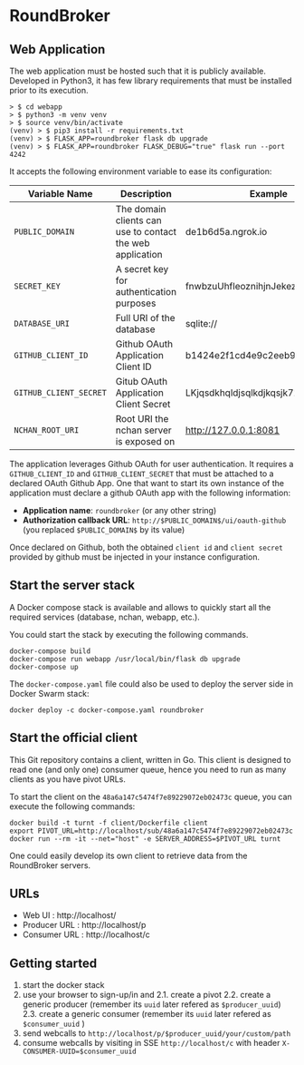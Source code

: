 # RoundBroker

## Web Application

The web application must be hosted such that it is publicly available.
Developed in Python3, it has few library requirements that must be installed prior to its execution.

    > $ cd webapp
    > $ python3 -m venv venv
    > $ source venv/bin/activate
    (venv) > $ pip3 install -r requirements.txt
    (venv) > $ FLASK_APP=roundbroker flask db upgrade
    (venv) > $ FLASK_APP=roundbroker FLASK_DEBUG="true" flask run --port 4242

It accepts the following environment variable to ease its configuration:

| Variable Name | Description | Example |
| ------------- | ----------- | ------- |
| `PUBLIC_DOMAIN` | The domain clients can use to contact the web application | de1b6d5a.ngrok.io |
| `SECRET_KEY`    | A secret key for authentication purposes | fnwbzuUhfleoznihjnJekezuJZIU39n2kj |
| `DATABASE_URI`  | Full URI of the database | sqlite:// |
| `GITHUB_CLIENT_ID` | Github OAuth Application Client ID | b1424e2f1cd4e9c2eeb9 |
| `GITHUB_CLIENT_SECRET` | Gitub OAuth Application Client Secret | LKjqsdkhqldjsqlkdjkqsjk726BHJB3 |
| `NCHAN_ROOT_URI` | Root URI the nchan server is exposed on | http://127.0.0.1:8081 |

The application leverages Github OAuth for user authentication. It requires a `GITHUB_CLIENT_ID` and `GITHUB_CLIENT_SECRET` that must be attached to a declared OAuth Github App. One that want to start its own instance of the application must declare a github OAuth app with the following information:
* **Application name**: `roundbroker` (or any other string)
* **Authorization callback URL**: `http://$PUBLIC_DOMAIN$/ui/oauth-github` (you replaced `$PUBLIC_DOMAIN$` by its value)

Once declared on Github, both the obtained `client id` and `client secret` provided by github must be injected in your instance configuration.


## Start the server stack

A Docker compose stack is available and allows to quickly start all the required services (database, nchan, webapp, etc.).

You could start the stack by executing the following commands.

    docker-compose build
    docker-compose run webapp /usr/local/bin/flask db upgrade
    docker-compose up

The `docker-compose.yaml` file could also be used to deploy the server side in Docker Swarm stack:

    docker deploy -c docker-compose.yaml roundbroker


## Start the official client

This Git repository contains a client, written in Go. This client is designed to read one (and only one) consumer queue, hence you need to run as many clients as you have pivot URLs.

To start the client on the `48a6a147c5474f7e89229072eb02473c` queue, you can execute the following commands:

    docker build -t turnt -f client/Dockerfile client
    export PIVOT_URL=http://localhost/sub/48a6a147c5474f7e89229072eb02473c
    docker run --rm -it --net="host" -e SERVER_ADDRESS=$PIVOT_URL turnt

One could easily develop its own client to retrieve data from the RoundBroker servers.


## URLs

  - Web UI : http://localhost/
  - Producer URL : http://localhost/p
  - Consumer URL : http://localhost/c

## Getting started

   1. start the docker stack
   2. use your browser to sign-up/in and
   2.1. create a pivot
   2.2. create a generic producer (remember its `uuid` later refered as `$producer_uuid`)
   2.3. create a generic consumer (remember its `uuid` later refered as `$consumer_uuid` )
   3. send webcalls to `http://localhost/p/$producer_uuid/your/custom/path`
   4. consume webcalls by visiting in SSE `http://localhost/c` with header `X-CONSUMER-UUID=$consumer_uuid`
   
